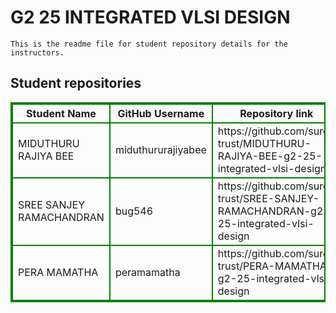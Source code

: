 # G2 25 INTEGRATED VLSI DESIGN
    This is the readme file for student repository details for the instructors.
## Student repositories 
<table style="border : 2px solid green; width:100%;">
<tr >
<th style="border : 2px solid green;">Student Name</th>
<th style="border : 2px solid green;">GitHub Username</th>
<th style="border : 2px solid green;">Repository link</th>
</tr>
<tr style="border : 2px solid green;">
<td style="border : 2px solid green;">MIDUTHURU RAJIYA BEE</td> 

<td style="border : 2px solid green;">miduthururajiyabee</td> 

<td style="border : 2px solid green;">https://github.com/sure-trust/MIDUTHURU-RAJIYA-BEE-g2-25-integrated-vlsi-design</td> 
</tr>

<tr style="border : 2px solid green;">
<td style="border : 2px solid green;">SREE SANJEY RAMACHANDRAN</td> 

<td style="border : 2px solid green;">bug546</td> 

<td style="border : 2px solid green;">https://github.com/sure-trust/SREE-SANJEY-RAMACHANDRAN-g2-25-integrated-vlsi-design</td> 
</tr>

<tr style="border : 2px solid green;">
<td style="border : 2px solid green;">PERA MAMATHA</td> 

<td style="border : 2px solid green;">peramamatha</td> 

<td style="border : 2px solid green;">https://github.com/sure-trust/PERA-MAMATHA-g2-25-integrated-vlsi-design</td> 
</tr>
